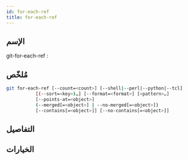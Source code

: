 ```yaml
---
id: for-each-ref
title: for-each-ref
---
```


## الإسم
git-for-each-ref : 

## مُلخّص

<!--DOCUSAURUS_CODE_TABS-->
<!--الأمر-->
```bash
git for-each-ref [--count=<count>] [--shell|--perl|--python|--tcl]
		   [(--sort=<key>)…​] [--format=<format>] [<pattern>…​]
		   [--points-at=<object>]
		   (--merged[=<object>] | --no-merged[=<object>])
		   [--contains[=<object>]] [--no-contains[=<object>]]
```
<!--END_DOCUSAURUS_CODE_TABS-->

## التفاصيل

## الخيارات

